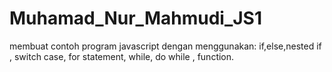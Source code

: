 # Muhamad_Nur_Mahmudi_JS1
membuat contoh program javascript dengan menggunakan: if,else,nested if , switch case, for statement, while, do while , function.
